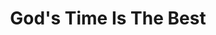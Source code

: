 ---
title: "God's Time Is The Best"
url: /accra/gods-time-is-the-best-coconut-lane/
shop: Getränke
---